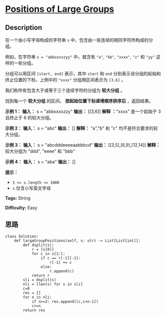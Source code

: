 # [Positions of Large Groups][title]

## Description

在一个由小写字母构成的字符串 `s` 中，包含由一些连续的相同字符所构成的分组。

例如，在字符串 `s = "abbxxxxzyy"` 中，就含有 `"a"`, `"bb"`, `"xxxx"`, `"z"` 和 `"yy"`
这样的一些分组。

分组可以用区间 `[start, end]` 表示，其中 `start` 和 `end` 分别表示该分组的起始和终止位置的下标。上例中的 `"xxxx"`
分组用区间表示为 `[3,6]` 。

我们称所有包含大于或等于三个连续字符的分组为 **较大分组** 。

找到每一个 **较大分组** 的区间， **按起始位置下标递增顺序排序后** ，返回结果。

**示例 1：**
            **输入：** s = "abbxxxxzzy"    **输出：** [[3,6]]    **解释** **：**"xxxx" 是一个起始于 3 且终止于 6 的较大分组。    

**示例 2：**
            **输入：** s = "abc"    **输出：** []    **解释：** "a","b" 和 "c" 均不是符合要求的较大分组。    

**示例 3：**
            **输入：** s = "abcdddeeeeaabbbcd"    **输出：** [[3,5],[6,9],[12,14]]    **解释：** 较大分组为 "ddd", "eeee" 和 "bbb"

**示例 4：**
            **输入：** s = "aba"    **输出：** []    

**提示：**

  * `1 <= s.length <= 1000`
  * `s` 仅含小写英文字母


**Tags:** String

**Difficulty:** Easy

## 思路

``` python3
class Solution:
    def largeGroupPositions(self, s: str) -> List[List[int]]:
        def dsplit(s):
            r = [s[0]]
            for c in s[1:]:
                if c == r[-1][-1]:
                    r[-1] += c
                else:
                    r.append(c)
            return r
        sli = dsplit(s)        
        nli = [len(s) for s in sli]
        c=0
        res = []
        for n in nli:
            if n>=3: res.append([c,c+n-1])
            c+=n
        return res
```

[title]: https://leetcode-cn.com/problems/positions-of-large-groups

